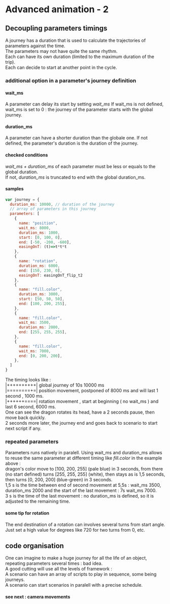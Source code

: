 # Advanced animation - 2
## Decoupling parameters timings 
A journey has a duration that is used to calculate the trajectories of parameters against the time.   
The parameters may not have quite the same rhythm.   
Each can have its own duration (limited to the maximum duration of the trip).   
Each can decide to start at another point in the cycle.    
### additional option in a parameter's journey definition 
#### wait_ms 
A parameter can delay its start by setting *wait_ms* 
If wait_ms is not defined, wait_ms is set to 0 : the journey of the parameter starts with the global journey.    
#### duration_ms 
A parameter can have a shorter duration than the globale one.
If not defined, the parameter's duration is the duration of the journey. 
#### checked conditions 
*wait_ms + duration_ms* of each parameter must be less or equals to the global duration.  
If not, *duration_ms* is truncated to end with the global duration_ms.
#### samples 
```javascript 
var journey = {
  duration_ms: 10000, // duration of the journey
  // array of parameters in this journey
  parameters: [
    {
      name: "position", 
      wait_ms: 8000,
      duration_ms: 1000, 
      start: [0, 100, 0], 
      end: [-50, -200, -600], 
      easingOnT: (t)=>t*t*t
    },
    {
      name: "rotation", 
      duration_ms: 6000,
      end: [150, 230, 0], 
      easingOnT: easingOnT_flip_t2
    },
    {
      name: "fill.color", 
      duration_ms: 3000,
      start: [50, 50, 50], 
      end: [100, 200, 255],
    },
    {
      name: "fill.color", 
      wait_ms: 3500, 
      duration_ms: 2000,
      end: [255, 255, 255], 
    },
    {
      name: "fill.color", 
      wait_ms: 7000,
      end: [0, 200, 200], 
    },
  ]
}
``` 
The timing looks like :     
|++++++++++| global journey of 10s 10000 ms  
|========+=| position movement, postponed of 8000 ms  and will last 1 second , 1000 ms.      
|++++++====| rotation movement , start at beginning ( no wait_ms ) and last 6 second, 6000 ms.      
One can see the dragon rotates its head, have a 2 seconds pause, then move back quickly.  
2 seconds more later, the journey end and goes back to scenario to start next script if any. 

### repeated parameters 
Parameters runs natively in paralell. Using wait_ms and duration_ms allows to reuse the same parameter at different timing like *fill.color* in the example above :  
dragon's color move to [100, 200, 255] (pale blue) in 3 seconds, from there (no start defined) turns [255, 255, 255] (white), then stays as is 1,5 seconds, then turns [0, 200, 200] (blue-green) in 3 seconds.   
1,5 s is the time between end of second movement at 5,5s  : wait_ms 3500, duration_ms 2000   and the start of the last movement : 7s wait_ms 7000.  
3 s is the time of the last movement : no duration_ms is defined, so it is adjusted to the remaining time.
#### some tip for rotation 
The end destination of a rotation can involves several turns from start angle. Just set a high value for degrees like 720 for two turns from 0, etc.  
## code organisation 
One can imagine to make a huge journey for all the life of an object, repeating parameters several times : bad idea.  
A good cutting will use all the levels of framework :   
 A scenario can have an array of scripts to play in sequence, some being journeys.     
 A scenario can start scenarios in paralell with a precise schedule.  

#### see next : camera movements 